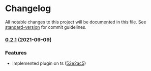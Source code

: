 # Changelog

All notable changes to this project will be documented in this file. See [standard-version](https://github.com/conventional-changelog/standard-version) for commit guidelines.

### [0.2.1](https://github.com/gemini-testing/hermione-plugins-profiler/compare/v0.2.0...v0.2.1) (2021-09-09)


### Features

* implemented plugin on ts ([53e2ac5](https://github.com/gemini-testing/hermione-plugins-profiler/commit/53e2ac5f933d770941a6b49f4c47227691535d84))
